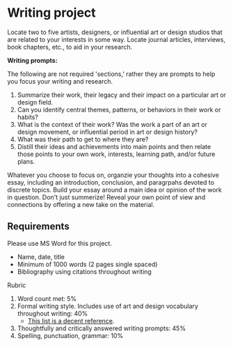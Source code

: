 # Writing project

Locate two to five artists, designers, or influential art or design studios that are related to your interests in some way. Locate journal articles, interviews, book chapters, etc., to aid in your research.

**Writing prompts:**

The following are not required 'sections,' rather they are prompts to help you focus your writing and research.

1. Summarize their work, their legacy and their impact on a particular art or design field.
2. Can you identify central themes, patterns, or behaviors in their work or habits?
3. What is the context of their work? Was the work a part of an art or design movement, or influential period in art or design history?
4. What was their path to get to where they are?  
5. Distill their ideas and achievements into main points and then relate those points to your own work, interests, learning path, and/or future plans.

Whatever you choose to focus on, organzie your thoughts into a cohesive essay, including an introduction, conclusion, and paragrpahs devoted to discrete topics. Build your essay around a main idea or opinion of the work in question. Don't just summerize! Reveal your own point of view and connections by offering a new take on the material. 

## Requirements

Please use MS Word for this project.

* Name, date, title 
* Minimum of 1000 words \(2 pages single spaced\) 
* Bibliography using citations throughout writing

Rubric

1. Word count met: 5%
2. Formal writing style. Includes use of art and design vocabulary throughout writing: 40% 
   * [This list is a decent reference](http://learn.leighcotnoir.com/artspeak/art-vocabulary/).
3. Thoughtfully and critically answered writing prompts: 45%
4. Spelling, punctuation, grammar: 10%



